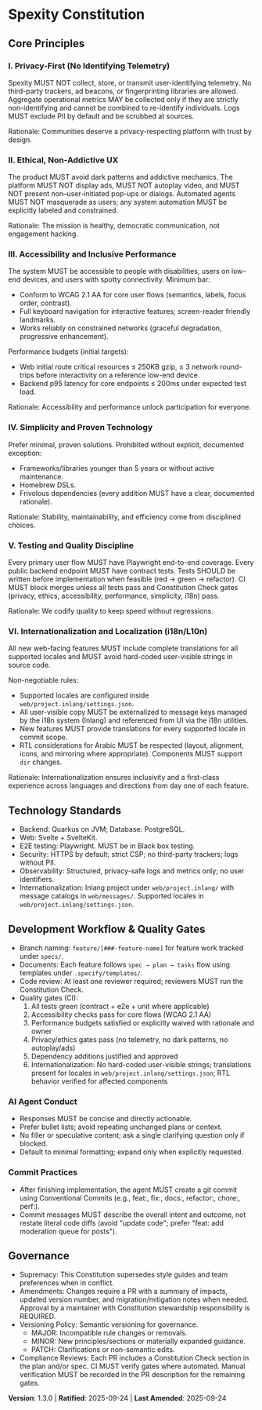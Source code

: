 # Spexity Constitution
<!--
Sync Impact Report
- Version change: 1.2.0 → 1.3.0
- Modified principles: None
- Added sections:
	- VI. Internationalization and Localization (i18n/L10n)
	- Quality gates updated to include i18n compliance
	- Technology Standards updated with i18n and supported locales
- Removed sections: None
- Templates requiring updates:
	✅ Updated: .specify/templates/plan-template.md
	✅ Updated: .specify/templates/spec-template.md
	✅ Updated: .specify/templates/tasks-template.md
- Follow-up TODOs: None
-->

## Core Principles

### I. Privacy-First (No Identifying Telemetry)
Spexity MUST NOT collect, store, or transmit user-identifying telemetry. No third-party
trackers, ad beacons, or fingerprinting libraries are allowed. Aggregate operational
metrics MAY be collected only if they are strictly non-identifying and cannot be combined
to re-identify individuals. Logs MUST exclude PII by default and be scrubbed at sources.

Rationale: Communities deserve a privacy-respecting platform with trust by design.

### II. Ethical, Non-Addictive UX
The product MUST avoid dark patterns and addictive mechanics. The platform MUST NOT display
ads, MUST NOT autoplay video, and MUST NOT present non–user-initiated pop-ups or dialogs.
Automated agents MUST NOT masquerade as users; any system automation MUST be explicitly
labeled and constrained.

Rationale: The mission is healthy, democratic communication, not engagement hacking.

### III. Accessibility and Inclusive Performance
The system MUST be accessible to people with disabilities, users on low-end devices, and
users with spotty connectivity. Minimum bar:
- Conform to WCAG 2.1 AA for core user flows (semantics, labels, focus order, contrast).
- Full keyboard navigation for interactive features; screen-reader friendly landmarks.
- Works reliably on constrained networks (graceful degradation, progressive enhancement).

Performance budgets (initial targets):
- Web initial route critical resources ≤ 250KB gzip, ≤ 3 network round-trips before
	interactivity on a reference low-end device.
- Backend p95 latency for core endpoints ≤ 200ms under expected test load.

Rationale: Accessibility and performance unlock participation for everyone.

### IV. Simplicity and Proven Technology
Prefer minimal, proven solutions. Prohibited without explicit, documented exception:
- Frameworks/libraries younger than 5 years or without active maintenance.
- Homebrew DSLs.
- Frivolous dependencies (every addition MUST have a clear, documented rationale).

Rationale: Stability, maintainability, and efficiency come from disciplined choices.

### V. Testing and Quality Discipline
Every primary user flow MUST have Playwright end-to-end coverage. Every public backend
endpoint MUST have contract tests. Tests SHOULD be written before implementation when
feasible (red → green → refactor). CI MUST block merges unless all tests pass and
Constitution Check gates (privacy, ethics, accessibility, performance, simplicity, i18n) pass.

Rationale: We codify quality to keep speed without regressions.

### VI. Internationalization and Localization (i18n/L10n)
All new web-facing features MUST include complete translations for all supported locales
and MUST avoid hard-coded user-visible strings in source code.

Non-negotiable rules:
- Supported locales are configured inside `web/project.inlang/settings.json`.
- All user-visible copy MUST be externalized to message keys managed by the i18n system
	(Inlang) and referenced from UI via the i18n utilities.
- New features MUST provide translations for every supported locale in commit scope.
- RTL considerations for Arabic MUST be respected (layout, alignment, icons, and
	mirroring where appropriate). Components MUST support `dir` changes.

Rationale: Internationalization ensures inclusivity and a first-class experience across
languages and directions from day one of each feature.

## Technology Standards

- Backend: Quarkus on JVM; Database: PostgreSQL.
- Web: Svelte + SvelteKit.
- E2E testing: Playwright. MUST be in Black box testing.
- Security: HTTPS by default; strict CSP; no third-party trackers; logs without PII.
- Observability: Structured, privacy-safe logs and metrics only; no user identifiers.
- Internationalization: Inlang project under `web/project.inlang/` with message catalogs
	in `web/messages/`. Supported locales in `web/project.inlang/settings.json`.

## Development Workflow & Quality Gates

- Branch naming: `feature/[###-feature-name]` for feature work tracked under `specs/`.
- Documents: Each feature follows `spec → plan → tasks` flow using templates under
	`.specify/templates/`.
- Code review: At least one reviewer required; reviewers MUST run the Constitution Check.
- Quality gates (CI):
	1) All tests green (contract + e2e + unit where applicable)
	2) Accessibility checks pass for core flows (WCAG 2.1 AA)
	3) Performance budgets satisfied or explicitly waived with rationale and owner
	4) Privacy/ethics gates pass (no telemetry, no dark patterns, no autoplay/ads)
	5) Dependency additions justified and approved
	6) Internationalization: No hard-coded user-visible strings; translations present for
	   locales in `web/project.inlang/settings.json`; RTL behavior verified for affected components

### AI Agent Conduct

- Responses MUST be concise and directly actionable.
- Prefer bullet lists; avoid repeating unchanged plans or context.
- No filler or speculative content; ask a single clarifying question only if blocked.
- Default to minimal formatting; expand only when explicitly requested.

### Commit Practices

- After finishing implementation, the agent MUST create a git commit using Conventional
	Commits (e.g., feat:, fix:, docs:, refactor:, chore:, perf:).
- Commit messages MUST describe the overall intent and outcome, not restate literal code
	diffs (avoid "update code"; prefer "feat: add moderation queue for posts").

## Governance

- Supremacy: This Constitution supersedes style guides and team preferences when in
	conflict.
- Amendments: Changes require a PR with a summary of impacts, updated version number,
	and migration/mitigation notes when needed. Approval by a maintainer with Constitution
	stewardship responsibility is REQUIRED.
- Versioning Policy: Semantic versioning for governance.
	- MAJOR: Incompatible rule changes or removals.
	- MINOR: New principles/sections or materially expanded guidance.
	- PATCH: Clarifications or non-semantic edits.
- Compliance Reviews: Each PR includes a Constitution Check section in the plan and/or
	spec. CI MUST verify gates where automated. Manual verification MUST be recorded in the
	PR description for the remaining gates.

**Version**: 1.3.0 | **Ratified**: 2025-09-24 | **Last Amended**: 2025-09-24